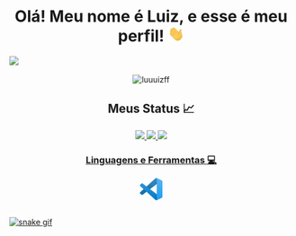 <h1 align="center">Olá! Meu nome é Luiz, e esse é meu perfil! <img src="https://raw.githubusercontent.com/Luuuizff/Luuuizff/main/master/Assets/Hi.gif" width="29px"> </h1>

<img src="https://github.com/Luuuizff/Luuuizff/blob/main/master/Assets/githubTeste.png"/>
<p align="center"> <img src="https://komarev.com/ghpvc/?username=luuuizff&label=Visitas&color=9a07df&style=flat" alt="luuuizff" /> </p>

<h2 align="center"> Meus Status 📈</h2>
<div align="center">
  <a href="https://www.youtube.com/watch?v=dQw4w9WgXcQ">
  <img height="180em" src="https://github-readme-stats.vercel.app/api?username=luuuizff&show_icons=true&theme=radical&include_all_commits=true&count_private=true"/>
  <img height="180em" src="https://github-readme-stats.vercel.app/api/top-langs/?username=rafaballerini&layout=compact&langs_count=7&theme=radical"/>
  <img width="49%" src="https://github-readme-streak-stats.herokuapp.com/?user=luuuizff&theme=radical" />
</div>
  
<h3 align="center">Linguagens e Ferramentas 💻</h3>
<p align="center">
    <img align="center" width="40" height="40"/ src="https://github.com/Luuuizff/Luuuizff/blob/main/master/Assets/icons/Visual_Studio_Code_1.35_icon.png"/>
</p>
  
<!--
 Themes: https://github.com/anuraghazra/github-readme-stats/blob/master/themes/README.md
-->

##
  
![snake gif](https://github.com/luuuizff/luuuizff/blob/output/github-contribution-grid-snake.gif)
